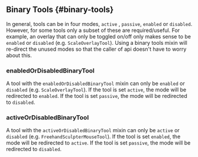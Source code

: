 ## Binary Tools {#binary-tools}

In general, tools can be in four modes, `active` , `passive`, `enabled` or `disabled`. However, for some tools only a subset of these are required/useful. For example, an overlay that can only be toggled on/off only makes sense to be `enabled` or `disabled` (e.g. `ScaleOverlayTool`). Using a binary tools mixin will re-direct the unused modes so that the caller of api doesn't have to worry about this.

### enabledOrDisabledBinaryTool

A tool with the `enabledOrDisabledBinaryTool` mixin can only be `enabled` or `disabled` (e.g. `ScaleOverlayTool`).
If the tool is set `active`, the mode will be redirected to `enabled`.
If the tool is set `passive`, the mode will be redirected to `disabled`.

### activeOrDisabledBinaryTool

A tool with the `activeOrDisabledBinaryTool` mixin can only be `active` or `disabled` (e.g. `FreehandSculpterMouseTool`).
If the tool is set `enabled`, the mode will be redirected to `active`.
If the tool is set `passive`, the mode will be redirected to `disabled`.
